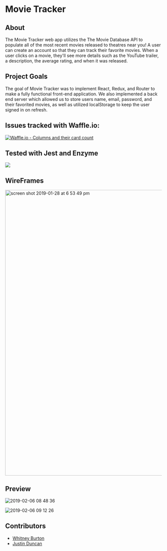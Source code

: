 # Movie Tracker

## About 
The Movie Tracker web app utilizes the The Movie Database API to populate all of the most recent movies released to theatres near you! A user can create an account so that they can track their favorite movies. When a user clicks on a movie, they'll see more details such as the YouTube trailer, a description, the average rating, and when it was released. 

## Project Goals 
The goal of Movie Tracker was to implement React, Redux, and Router to make a fully functional front-end application. We also implemented a back end server which allowed us to store users name, email, password, and their favorited movies, as well as utilized localStorage to keep the user signed in on refresh. 



## Issues tracked with Waffle.io:

[![Waffle.io - Columns and their card count](https://badge.waffle.io/JustinD85/The_Best_Movies.svg?columns=all)](https://waffle.io/JustinD85/The_Best_Movies)

## Tested with Jest and Enzyme
<img src="./coverage/badge-statements.svg"/>


## WireFrames

<img width="915" alt="screen shot 2019-01-28 at 6 53 49 pm" src="https://user-images.githubusercontent.com/18714169/51878962-daeddc00-232e-11e9-8bfa-7256e6f0fabb.png">

## Preview 

![2019-02-06 08 48 36](https://user-images.githubusercontent.com/33883645/52353606-1ef67600-29ec-11e9-9ae5-cb7811189fb0.gif)

![2019-02-06 09 12 26](https://user-images.githubusercontent.com/33883645/52355392-78ac6f80-29ef-11e9-8f21-08ed0b57d7e6.gif)


## Contributors

* [Whitney Burton](https://github.com/whitneyburton)
* [Justin Duncan](https://github.com/JustinD85)

